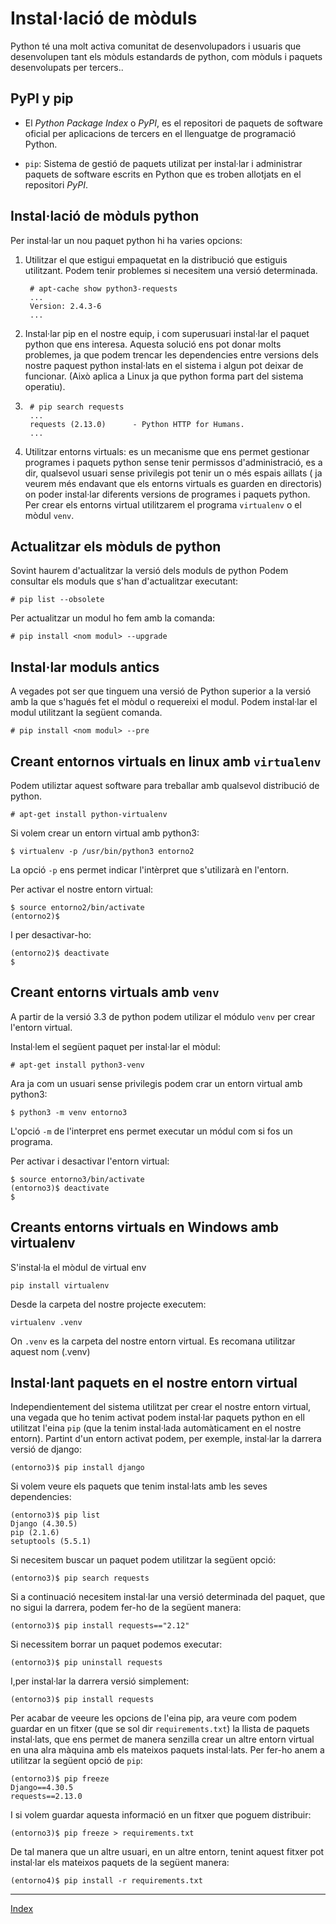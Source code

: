 # Instal·lació de mòduls

Python té una molt activa comunitat de desenvolupadors i usuaris que desenvolupen tant els mòduls estandards de python, com mòduls i paquets desenvolupats per tercers..

## PyPI y pip

* El *Python Package Index* o *PyPI*, es el repositori de paquets de software oficial per aplicacions de tercers en el llenguatge de programació Python.

* `pip`: Sistema de gestió de paquets utilizat per instal·lar i administrar paquets de software escrits en Python que es troben allotjats en el repositori *PyPI*.

## Instal·lació de mòduls python

Per instal·lar un nou paquet python hi ha varies opcions:

1. Utilitzar el que estigui empaquetat en la distribució que estiguis utilitzant. Podem tenir problemes si necesitem una versió determinada.

		# apt-cache show python3-requests
		...
		Version: 2.4.3-6
		...

2. Instal·lar pip en el nostre equip, i com superusuari instal·lar el paquet python que ens interesa. Aquesta solució ens pot donar molts problemes, ja que podem trencar les dependencies entre versions dels nostre paquest python instal·lats en el sistema i algun pot deixar de funcionar. (Això aplica a Linux ja que python forma part del sistema operatiu).
3. 
		# pip search requests
		...
		requests (2.13.0)      - Python HTTP for Humans.
		...

4. Utilitzar entorns virtuals: es un mecanisme que ens permet gestionar programes i paquets python sense tenir permissos d'administració, es a dir, qualsevol usuari sense privilegis pot tenir un o més espais aillats ( ja veurem més endavant que els entorns virtuals es guarden en directoris) on poder instal·lar diferents versions de programes i paquets python. Per crear els entorns virtual utilitzarem el programa `virtualenv` o el mòdul `venv`.

## Actualitzar els mòduls de python

Sovint haurem d'actualitzar la versió dels moduls de python
Podem consultar els moduls que s'han d'actualitzar executant:

	# pip list --obsolete

Per actualitzar un modul ho fem amb la comanda:

	# pip install <nom modul> --upgrade

## Instal·lar moduls antics

A vegades pot ser que tinguem una versió de Python superior a la versió amb la que s'hagués fet el mòdul o requereixi el modul. Podem instal·lar el modul utilitzant la següent comanda.

	# pip install <nom modul> --pre



## Creant entornos virtuals en linux amb `virtualenv`

Podem utiliztar aquest software para treballar amb qualsevol distribució de python.

	# apt-get install python-virtualenv

Si volem crear un entorn virtual amb python3:

	$ virtualenv -p /usr/bin/python3 entorno2

La opció `-p` ens permet indicar l'intèrpret que s'utilizarà en l'entorn.

Per activar el nostre entorn virtual:

	$ source entorno2/bin/activate
	(entorno2)$ 

I per desactivar-ho:

	(entorno2)$ deactivate
	$

## Creant entorns virtuals amb `venv`

A partir de la versió 3.3 de python podem utilizar el módulo `venv` per crear l'entorn virtual.

Instal·lem el següent paquet per instal·lar el mòdul:

	# apt-get install python3-venv

Ara ja com un usuari sense privilegis podem crar un entorn virtual amb python3:

	$ python3 -m venv entorno3

L'opció `-m` de l'interpret ens permet executar un módul com si fos un programa.

Per activar i desactivar l'entorn virtual:

	$ source entorno3/bin/activate
	(entorno3)$ deactivate
	$ 


## Creants entorns virtuals en Windows amb virtualenv

S'instal·la el mòdul de virtual env

```
pip install virtualenv
```

Desde la carpeta del nostre projecte executem:
```
virtualenv .venv
```
On `.venv` es la carpeta del nostre entorn virtual. Es recomana utilitzar aquest nom (.venv)

## Instal·lant paquets en el nostre entorn virtual

Independientement del sistema utilitzat per crear el nostre entorn virtual, una vegada que ho tenim activat podem instal·lar paquets python en ell utilitzat l'eina `pip` (que la tenim instal·lada automàticament en el nostre entorn). Partint d'un entorn activat podem, per exemple, instal·lar la darrera versió de django:

	(entorno3)$ pip install django

Si volem veure els paquets que tenim instal·lats amb les seves dependencies:

	(entorno3)$ pip list
	Django (4.30.5)
	pip (2.1.6)
	setuptools (5.5.1)

Si necesitem buscar un paquet podem utilitzar la següent opció:

	(entorno3)$ pip search requests

Si a continuació necesitem instal·lar una versió determinada del paquet, que no sigui la darrera, podem fer-ho de la següent manera:

	(entorno3)$ pip install requests=="2.12"

Si necessitem borrar un paquet podemos executar:

	(entorno3)$ pip uninstall requests

I,per instal·lar la darrera versió simplement:

	(entorno3)$ pip install requests	

Per acabar de veeure les opcions de l'eina pip, ara veure com podem guardar en un fitxer (que se sol dir  `requirements.txt`) la llista de paquets instal·lats, que ens permet de manera senzilla crear un altre entorn virtual en una alra màquina amb els mateixos paquets instal·lats. Per fer-ho anem a utilitzar la següent opció de `pip`:

	(entorno3)$ pip freeze
	Django==4.30.5
	requests==2.13.0

I si volem guardar aquesta informació en un fitxer que poguem distribuir:

	(entorno3)$ pip freeze > requirements.txt

De tal manera que un altre usuari, en un altre entorn, tenint aquest fitxer pot instal·lar els mateixos paquets de la següent manera:

	(entorno4)$ pip install -r requirements.txt


***
[Index](../../../README.md)
